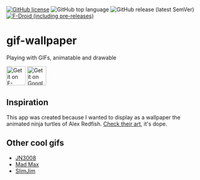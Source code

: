 [![GitHub license](https://img.shields.io/github/license/redwarp/gif-wallpaper)](https://github.com/redwarp/gif-wallpaper/blob/master/LICENSE) ![GitHub top language](https://img.shields.io/github/languages/top/redwarp/gif-wallpaper) ![GitHub release (latest SemVer)](https://img.shields.io/github/v/release/redwarp/gif-wallpaper) [![F-Droid (including pre-releases)](https://img.shields.io/f-droid/v/net.redwarp.gifwallpaper)](https://f-droid.org/packages/net.redwarp.gifwallpaper/)

# gif-wallpaper
Playing with GIFs, animatable and drawable

[<img src="https://fdroid.gitlab.io/artwork/badge/get-it-on.png"
     alt="Get it on F-Droid"
     height="50">](https://f-droid.org/packages/net.redwarp.gifwallpaper/)
[<img src="https://play.google.com/intl/en_us/badges/images/generic/en-play-badge.png"
     alt="Get it on Google Play"
     height="50">](https://play.google.com/store/apps/details?id=net.redwarp.gifwallpaper)

## Inspiration

This app was created because I wanted to display as a wallpaper the animated ninja turtles of
Alex Redfish. [Check their art](https://www.artstation.com/artwork/5wm5W), it's dope.

## Other cool gifs

- [JN3008](https://jn3008.tumblr.com/)
- [Mad Max](https://www.behance.net/gallery/26428843/MAD-MAX-Fury-Road)
- [SlimJim](http://www.slimjimstudios.com/#/la-gifathon/)
